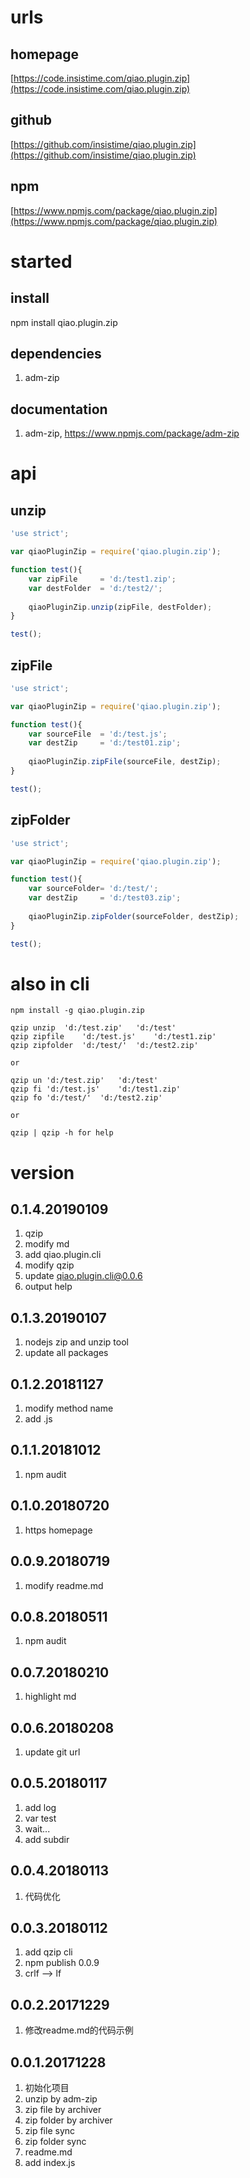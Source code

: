 # urls
## homepage
[https://code.insistime.com/qiao.plugin.zip](https://code.insistime.com/qiao.plugin.zip)

## github
[https://github.com/insistime/qiao.plugin.zip](https://github.com/insistime/qiao.plugin.zip)

## npm
[https://www.npmjs.com/package/qiao.plugin.zip](https://www.npmjs.com/package/qiao.plugin.zip)

# started
## install
npm install qiao.plugin.zip

## dependencies
1. adm-zip

## documentation
1. adm-zip, https://www.npmjs.com/package/adm-zip

# api
## unzip
```javascript
'use strict';

var qiaoPluginZip = require('qiao.plugin.zip');

function test(){
	var zipFile 	= 'd:/test1.zip';
	var destFolder	= 'd:/test2/';
	
	qiaoPluginZip.unzip(zipFile, destFolder);
}

test();
```

## zipFile
```javascript
'use strict';

var qiaoPluginZip = require('qiao.plugin.zip');

function test(){
	var sourceFile	= 'd:/test.js';
	var destZip		= 'd:/test01.zip';
	
	qiaoPluginZip.zipFile(sourceFile, destZip);
}

test();
```

## zipFolder
```javascript
'use strict';

var qiaoPluginZip = require('qiao.plugin.zip');

function test(){
	var sourceFolder= 'd:/test/';
	var destZip		= 'd:/test03.zip';
	
	qiaoPluginZip.zipFolder(sourceFolder, destZip);
}

test();
```

# also in cli
```shell
npm install -g qiao.plugin.zip

qzip unzip	'd:/test.zip'	'd:/test'
qzip zipfile	'd:/test.js'	'd:/test1.zip'
qzip zipfolder	'd:/test/'	'd:/test2.zip'

or

qzip un	'd:/test.zip'	'd:/test'
qzip fi	'd:/test.js'	'd:/test1.zip'
qzip fo	'd:/test/'	'd:/test2.zip'

or

qzip | qzip -h for help
```

# version
## 0.1.4.20190109
1. qzip
2. modify md
3. add qiao.plugin.cli
4. modify qzip
5. update qiao.plugin.cli@0.0.6
6. output help

## 0.1.3.20190107
1. nodejs zip and unzip tool
2. update all packages

## 0.1.2.20181127
1. modify method name
2. add .js

## 0.1.1.20181012
1. npm audit

## 0.1.0.20180720
1. https homepage

## 0.0.9.20180719
1. modify readme.md

## 0.0.8.20180511
1. npm audit

## 0.0.7.20180210
1. highlight md

## 0.0.6.20180208
1. update git url

## 0.0.5.20180117
1. add log
2. var test
3. wait...
4. add subdir

## 0.0.4.20180113
1. 代码优化

## 0.0.3.20180112
1. add qzip cli
2. npm publish 0.0.9
3. crlf --> lf

## 0.0.2.20171229
1. 修改readme.md的代码示例

## 0.0.1.20171228
1. 初始化项目
2. unzip by adm-zip
3. zip file by archiver
4. zip folder by archiver
5. zip file sync
6. zip folder sync
7. readme.md
8. add index.js
